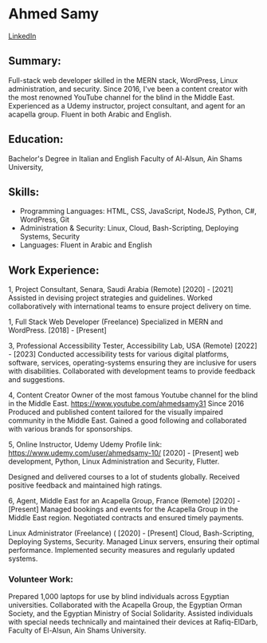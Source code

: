 # Ahmed Samy 
[LinkedIn](https://www.linkedin.com/in/ahmedthebest)

## Summary:
Full-stack web developer skilled in the MERN stack, WordPress, Linux administration, and security. Since 2016, I've been a content creator with the most renowned YouTube channel for the blind in the Middle East. Experienced as a Udemy instructor, project consultant, and agent for an acapella group. Fluent in both Arabic and English.


## Education:
Bachelor's Degree in Italian and English
Faculty of Al-Alsun, Ain Shams University, 


## Skills:
- Programming Languages: HTML, CSS, JavaScript, NodeJS, Python, C#, WordPress, Git
- Administration & Security: Linux, Cloud, Bash-Scripting, Deploying Systems, Security
- Languages: Fluent in Arabic and English



## Work Experience:
1, Project Consultant, Senara, Saudi Arabia (Remote)
[2020] - [2021]
Assisted in devising project strategies and guidelines.
Worked collaboratively with international teams to ensure project delivery on time.

1, Full Stack Web Developer (Freelance)
Specialized in MERN and WordPress.
[2018] - [Present]

3, Professional Accessibility Tester, Accessibility Lab, USA (Remote)
[2022] - [2023]
Conducted accessibility tests for various digital platforms, software, services, operating-systems ensuring they are inclusive for users with disabilities. 
Collaborated with development teams to provide feedback and suggestions.

4, Content Creator
Owner of the most famous Youtube channel for the blind in the Middle East.
https://www.youtube.com/ahmedsamy31
Since 2016
Produced and published content tailored for the visually impaired community in the Middle East.
Gained a good following and collaborated with various brands for sponsorships.

5, Online Instructor, Udemy
Udemy Profile link: https://www.udemy.com/user/ahmedsamy-10/
[2020] - [Present]
web development, Python, Linux Administration and Security, Flutter.

Designed and delivered courses to a lot of students globally.
Received positive feedback and maintained high ratings.

6, Agent, Middle East for an Acapella Group, France (Remote) 
[2020] - [Present]
Managed bookings and events for the Acapella Group in the Middle East region.
Negotiated contracts and ensured timely payments.

Linux Administrator (Freelance) (
[2020] - [Present]
Cloud, Bash-Scripting, Deploying Systems, Security.
Managed Linux servers, ensuring their optimal performance.
Implemented security measures and regularly updated systems.


### Volunteer Work:

Prepared 1,000 laptops for use by blind individuals across Egyptian universities. Collaborated with the Acapella Group, the Egyptian Orman Society, and the Egyptian Ministry of Social Solidarity.
Assisted individuals with special needs technically and maintained their devices at Rafiq-ElDarb, Faculty of El-Alsun, Ain Shams University.

